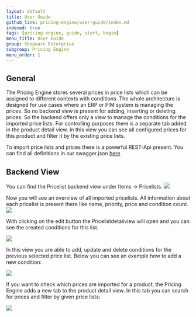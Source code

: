 ```yaml
---
layout: default
title: User Guide
github_link: pricing-engine/user-guide/index.md
indexed: true
tags: [pricing engine, guide, start, begin]
menu_title: User Guide
group: Shopware Enterprise
subgroup: Pricing Engine
menu_order: 1
---
```


<div class="toc-list"></div>

## General

The Pricing Engine stores several prices in price lists which can be assigned to different contexts with conditions. The whole architecture is designed for use cases where an ERP or PIM system is managing the prices. So no backend view is present for adding, inserting or deleting prices. So the backend offers only a view to manage the conditions for the imported price lists. For controlling purposes there is a separate tab added in the product detail view. In this view you can see all configured prices for this product and filter it by the existing price lists.

To import price lists and prices there is a powerful REST-Api present. You can find all definitions in our swagger.json [here](https://gitlab.com/shopware/shopware/enterprise/swagenterprisepricingengine/-/blob/master/swagger.json)


## Backend View
You can find the Pricelist backend view under Items -> Pricelists. 
<img src="{{ site.url }}/assets/img/pricing-engine/backend_menu_item.png"/>

Now you will see an overview of all imported pricelists. All information about each pricelist is present there like name, priority, price and condition count.
<img src="{{ site.url }}/assets/img/pricing-engine/backend_overview.png"/>

With clicking on the edit button the Pricelistdetailview will open and you can see the created conditions for this list.

<img src="{{ site.url }}/assets/img/pricing-engine/backend_pricelist_detailview.png"/>

In this view you are able to add, update and delete conditions for the previous selected price list. Below you can see an example how to add a new condition:
 
<img src="{{ site.url }}/assets/img/pricing-engine/backend_pricelist_add_view.png"/>

If you want to check which prices are imported for a product, the Pricing Engine adds a new tab to the product detail view. In this tab you can search for prices and filter by given price lists:

<img src="{{ site.url }}/assets/img/pricing-engine/backend_article_pricelist_tab.png"/> 
